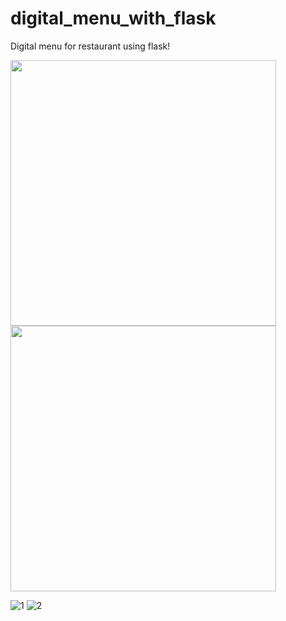 # digital_menu_with_flask
Digital menu for restaurant using flask!

<img src="https://user-images.githubusercontent.com/50569248/112320841-13439780-8cb8-11eb-9f89-e73e138d8604.png" width="425"/> <img src="https://user-images.githubusercontent.com/50569248/112321056-438b3600-8cb8-11eb-8ef5-7714756ccc0f.png" width="425"/> 


![1](https://user-images.githubusercontent.com/50569248/187268552-2cdfbc95-9a9b-4a00-a3da-50fef1ffcb52.png)
![2](https://user-images.githubusercontent.com/50569248/187268561-800afe31-3a85-40d2-bd5f-e8a28202545e.png)
